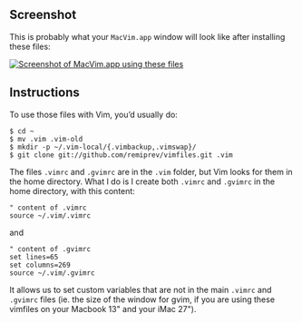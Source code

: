 ## Screenshot

This is probably what your `MacVim.app` window will look like after installing these files:

[![Screenshot of MacVim.app using these files](http://remiprevost.com/images/remiprev-vimfiles-2-thumb.jpg)](http://remiprevost.com/images/remiprev-vimfiles-2.jpg)

## Instructions

To use those files with Vim, you’d usually do:

	$ cd ~
	$ mv .vim .vim-old
	$ mkdir -p ~/.vim-local/{.vimbackup,.vimswap}/
	$ git clone git://github.com/remiprev/vimfiles.git .vim

The files `.vimrc` and `.gvimrc` are in the `.vim` folder, but Vim looks for them in the home directory. What I do is I create both `.vimrc` and `.gvimrc` in the home directory, with this content:

	" content of .vimrc
	source ~/.vim/.vimrc

and

	" content of .gvimrc
	set lines=65
	set columns=269
	source ~/.vim/.gvimrc

It allows us to set custom variables that are not in the main `.vimrc` and `.gvimrc` files (ie. the size of the window for gvim, if you are using these vimfiles on your Macbook 13" and your iMac 27").
